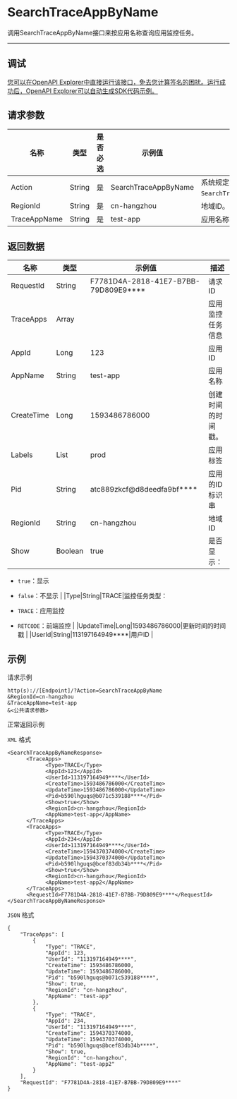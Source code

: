 # SearchTraceAppByName

调用SearchTraceAppByName接口来按应用名称查询应用监控任务。

****

## 调试

[您可以在OpenAPI Explorer中直接运行该接口，免去您计算签名的困扰。运行成功后，OpenAPI Explorer可以自动生成SDK代码示例。](https://api.aliyun.com/#product=ARMS&api=SearchTraceAppByName&type=RPC&version=2019-08-08)

## 请求参数

|名称|类型|是否必选|示例值|描述|
|--|--|----|---|--|
|Action|String|是|SearchTraceAppByName|系统规定参数，取值为`SearchTraceAppByName`。 |
|RegionId|String|是|cn-hangzhou|地域ID。 |
|TraceAppName|String|是|test-app|应用名称。 |

## 返回数据

|名称|类型|示例值|描述|
|--|--|---|--|
|RequestId|String|F7781D4A-2818-41E7-B7BB-79D809E9\*\*\*\*|请求ID |
|TraceApps|Array| |应用监控任务信息 |
|AppId|Long|123|应用ID |
|AppName|String|test-app|应用名称 |
|CreateTime|Long|1593486786000|创建时间的时间戳。 |
|Labels|List|prod|应用标签 |
|Pid|String|atc889zkcf@d8deedfa9bf\*\*\*\*|应用的ID标识串 |
|RegionId|String|cn-hangzhou|地域ID |
|Show|Boolean|true|是否显示：

 -   `true`：显示
-   `false`：不显示 |
|Type|String|TRACE|监控任务类型：

 -   `TRACE`：应用监控
-   `RETCODE`：前端监控 |
|UpdateTime|Long|1593486786000|更新时间的时间戳 |
|UserId|String|113197164949\*\*\*\*|用户ID |

## 示例

请求示例

```
http(s)://[Endpoint]/?Action=SearchTraceAppByName
&RegionId=cn-hangzhou
&TraceAppName=test-app
&<公共请求参数>
```

正常返回示例

`XML` 格式

```
<SearchTraceAppByNameResponse>
	  <TraceApps>
		    <Type>TRACE</Type>
		    <AppId>123</AppId>
		    <UserId>113197164949****</UserId>
		    <CreateTime>1593486786000</CreateTime>
		    <UpdateTime>1593486786000</UpdateTime>
		    <Pid>b590lhguqs@b071c539188****</Pid>
		    <Show>true</Show>
		    <RegionId>cn-hangzhou</RegionId>
		    <AppName>test-app</AppName>
	  </TraceApps>
	  <TraceApps>
		    <Type>TRACE</Type>
		    <AppId>234</AppId>
		    <UserId>113197164949****</UserId>
		    <CreateTime>1594370374000</CreateTime>
		    <UpdateTime>1594370374000</UpdateTime>
		    <Pid>b590lhguqs@bcef83db34b****</Pid>
		    <Show>true</Show>
		    <RegionId>cn-hangzhou</RegionId>
		    <AppName>test-app2</AppName>
	  </TraceApps>
	  <RequestId>F7781D4A-2818-41E7-B7BB-79D809E9****</RequestId>
</SearchTraceAppByNameResponse>
```

`JSON` 格式

```
{
	"TraceApps": [
		{
			"Type": "TRACE",
			"AppId": 123,
			"UserId": "113197164949****",
			"CreateTime": 1593486786000,
			"UpdateTime": 1593486786000,
			"Pid": "b590lhguqs@b071c539188****",
			"Show": true,
			"RegionId": "cn-hangzhou",
			"AppName": "test-app"
		},
		{
			"Type": "TRACE",
			"AppId": 234,
			"UserId": "113197164949****",
			"CreateTime": 1594370374000,
			"UpdateTime": 1594370374000,
			"Pid": "b590lhguqs@bcef83db34b****",
			"Show": true,
			"RegionId": "cn-hangzhou",
			"AppName": "test-app2"
		}
	],
	"RequestId": "F7781D4A-2818-41E7-B7BB-79D809E9****"
}
```

